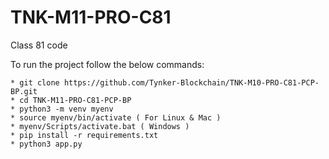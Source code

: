 # TNK-M11-PRO-C81

Class 81 code

To run the project follow the below commands:

```
* git clone https://github.com/Tynker-Blockchain/TNK-M10-PRO-C81-PCP-BP.git
* cd TNK-M11-PRO-C81-PCP-BP
* python3 -m venv myenv
* source myenv/bin/activate ( For Linux & Mac )
* myenv/Scripts/activate.bat ( Windows )
* pip install -r requirements.txt
* python3 app.py
```
